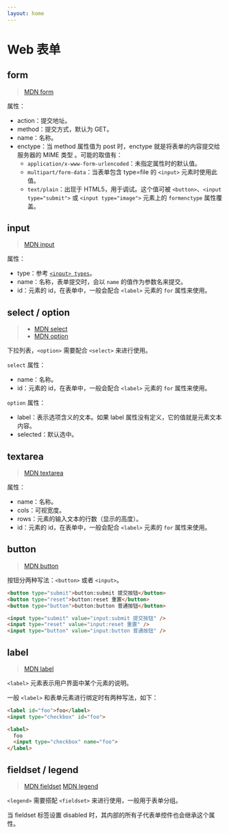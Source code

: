 ```yaml
---
layout: home
---
```


# Web 表单

## form

> [MDN form](https://developer.mozilla.org/zh-CN/docs/Web/HTML/Element/form)

属性：

- action：提交地址。
- method：提交方式，默认为 GET。
- name：名称。
- enctype：当 method 属性值为 post 时，enctype 就是将表单的内容提交给服务器的 MIME 类型 。可能的取值有：
  - `application/x-www-form-urlencoded`：未指定属性时的默认值。
  - `multipart/form-data`：当表单包含 type=file 的 `<input>` 元素时使用此值。
  - `text/plain`：出现于 HTML5，用于调试。这个值可被 `<button>`、`<input type="submit">` 或 `<input type="image">` 元素上的 `formenctype` 属性覆盖。

## input

> [MDN input](https://developer.mozilla.org/zh-CN/docs/Web/HTML/Element/input)

属性：

- type：参考 [`<input> types`](https://developer.mozilla.org/en-US/docs/Web/HTML/Element/input#input_types)。
- name：名称，表单提交时，会以 `name` 的值作为参数名来提交。
- id：元素的 id，在表单中，一般会配合 `<label>` 元素的 `for` 属性来使用。

## select / option

> - [MDN select](https://developer.mozilla.org/zh-CN/docs/Web/HTML/Element/select)
> - [MDN option](https://developer.mozilla.org/zh-CN/docs/Web/HTML/Element/option)

下拉列表，`<option>` 需要配合 `<select>` 来进行使用。

`select` 属性：

- name：名称。
- id：元素的 id，在表单中，一般会配合 `<label>` 元素的 `for` 属性来使用。

`option` 属性：

- label：表示选项含义的文本。如果 label 属性没有定义，它的值就是元素文本内容。
- selected：默认选中。

## textarea

> [MDN textarea](https://developer.mozilla.org/zh-CN/docs/Web/HTML/Element/textarea)

属性：

- name：名称。
- cols：可视宽度。
- rows：元素的输入文本的行数（显示的高度）。
- id：元素的 id，在表单中，一般会配合 `<label>` 元素的 `for` 属性来使用。

## button

> [MDN button](https://developer.mozilla.org/zh-CN/docs/Web/HTML/Element/button)

按钮分两种写法：`<button>` 或者 `<input>`。

<!-- tabs:start -->
<!-- tab:`<button>` 写法 -->
```html
<button type="submit">button:submit 提交按钮</button>
<button type="reset">button:reset 重置</button>
<button type="button">button:button 普通按钮</button>
```

<!-- tab:`<input>` 写法 -->
```html
<input type="submit" value="input:submit 提交按钮" />
<input type="reset" value="input:reset 重置" />
<input type="button" value="input:button 普通按钮" />
```
<!-- tabs:end -->

## label

> [MDN label](https://developer.mozilla.org/zh-CN/docs/Web/HTML/Element/label)

`<label>` 元素表示用户界面中某个元素的说明。

一般 `<label>` 和表单元素进行绑定时有两种写法，如下：

<!-- tabs:start -->
<!-- tab:id + for 绑定 -->
```html
<label id="foo">foo</label>
<input type="checkbox" id="foo">
```

<!-- tab:无需 id 绑定 -->
```html
<label>
  foo
  <input type="checkbox" name="foo">
</label>
```
<!-- tabs:end -->

## fieldset / legend

> [MDN fieldset](https://developer.mozilla.org/zh-CN/docs/Web/HTML/Element/fieldset)
> [MDN legend](https://developer.mozilla.org/zh-CN/docs/Web/HTML/Element/legend)

`<legend>` 需要搭配 `<fieldset>` 来进行使用，一般用于表单分组。

当 fieldset 标签设置 disabled 时，其内部的所有子代表单控件也会继承这个属性。
